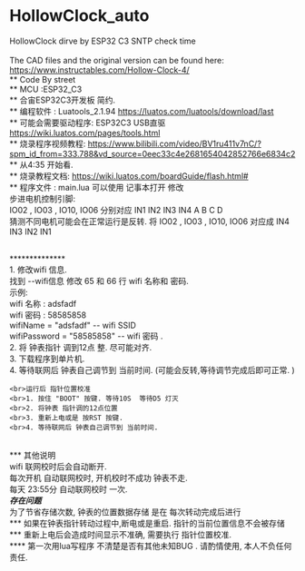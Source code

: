# HollowClock_auto
HollowClock dirve by ESP32 C3  SNTP check time  
<br>The CAD files and the original version can be found here: https://www.instructables.com/Hollow-Clock-4/
<br>**  Code By street
    <br>**  MCU :ESP32_C3
    <br>**  合宙ESP32C3开发板  简约.
    <br>**  编程软件 :  Luatools_2.1.94  https://luatos.com/luatools/download/last
    <br>**  可能会需要驱动程序: ESP32C3 USB直驱 https://wiki.luatos.com/pages/tools.html
    <br>**  烧录程序视频教程: https://www.bilibili.com/video/BV1ru411v7nC/?spm_id_from=333.788&vd_source=0eec33c4e2681654042852766e6834c2
    <br>**  从4:35 开始看.
    <br>**  烧录教程文档: https://wiki.luatos.com/boardGuide/flash.html#
    <br>**  程序文件 : main.lua   可以使用 记事本打开 修改
    <br> 步进电机控制引脚:
    <br> IO02 , IO03 , IO10, IO06   分别对应 IN1 IN2 IN3 IN4      A B C D
    <br> 猜测不同电机可能会在正常运行是反转. 将 IO02 , IO03 , IO10, IO06  对应成 IN4 IN3 IN2  IN1
   
   <br>**************
    <br>1.  修改wifi 信息.
        <br>找到 --wifi信息    修改 65 和 66 行  wifi  名称和 密码.
       <br> 示例:
        <br>wifi 名称 : adsfadf
        <br>wifi 密码 : 58585858
        <br>wifiName = "adsfadf"   -- wifi SSID
        <br>wifiPassword = "58585858" -- wifi 密码 .
    <br>2. 将 钟表指针 调到12点 整. 尽可能对齐.
    <br>3. 下载程序到单片机.
    <br>4. 等待联网后 钟表自己调节到 当前时间.  (可能会反转,等待调节完成后即可正常. )
    
    <br>运行后 指针位置校准
    <br>1. 按住 "BOOT" 按键. 等待10S  等待D5 灯灭
    <br>2. 将钟表 指针调的12点位置
    <br>3. 重新上电或是 按RST 按键.
    <br>4. 等待联网后 钟表自己调节到 当前时间.
   <br> *** 其他说明
    <br>wifi 联网校时后会自动断开.
    <br>每次开机 自动联网校时, 开机校时不成功 钟表不走.
   <br> 每天 23:55分 自动联网校时 一次.
    <br>***存在问题***
    <br>为了节省存储次数, 钟表的位置数据存储 是在 每次转动完成后进行
    <br>*** 如果在钟表指针转动过程中,断电或是重启. 指针的当前位置信息不会被存储
    <br>*** 重新上电后会造成时间显示不准确, 需要执行 指针位置校准.
    <br>**** 第一次用lua写程序 不清楚是否有其他未知BUG . 请酌情使用, 本人不负任何责任.

